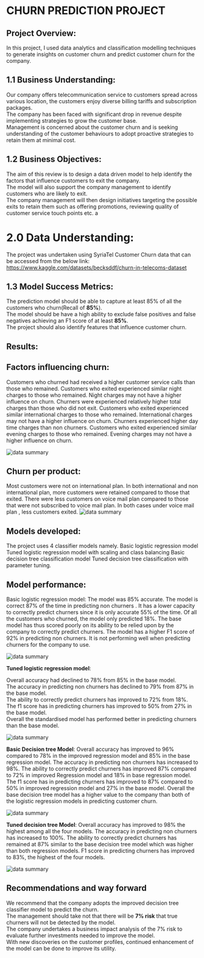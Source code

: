 # **CHURN PREDICTION PROJECT**
## **Project Overview:**
In this project, I used data analytics and classification modelling techniques to generate insights on customer churn and predict customer churn for the company.


## 1.1 **Business Understanding**: 
Our company offers telecommunication service to customers spread across various location, the customers enjoy diverse billing tariffs and subscription packages.  
The company has been faced with significant drop in revenue despite implementing strategies to grow the customer base.  
Management is concerned about the customer churn and is seeking understanding of the customer behaviours to adopt proactive strategies to retain them at minimal cost.

## 1.2 **Business Objectives**:   
The aim of this review is to design a data driven model to help identify the factors that influence customers to exit the company.  
The model will also support the company management to identify customers who are likely to exit.  
The company management will then design initiatives targeting the possible exits to retain them such as offering promotions, reviewing quality of customer service  touch points etc.
a
 # 2.0 **Data Understanding**:
The project was undertaken using SyriaTel Customer Churn data  that can be accessed from the below link:  
https://www.kaggle.com/datasets/becksddf/churn-in-telecoms-dataset  

## 1.3 **Model Success Metrics**:  
The prediction model should be able to capture at least 85% of all the customers who churn(Recall of **85%**).  
The model should be  have a high ability to exclude false positives and false negatives achieving an F1 score of at least **85%**.  
The project should also identify features that influence customer churn.

## **Results:**
##  **Factors influencing churn:**
Customers who churned had received a higher customer service calls than those who remained.
Customers who exited experienced similar night charges to those who remained. Night charges may not have a higher influence on churn.
Churners were experienced relatively higher total charges than those who did not exit.
Customers who exited experienced similar international charges to those who remained. International charges may not have a higher influence on churn.
Churners experienced higher day time charges than non churners.
Customers who exited experienced similar evening charges to those who remained. Evening charges may not have a higher influence on churn.


![data summary](Churn_distribution.png)



##  **Churn per product:**
Most customers were not on international plan.
In both international and non international plan, more customers were retained compared to those that exited.
There were less customers on voice mail plan compared to those that were not subscribed to voice mail plan.
In both cases under voice mail plan , less customers exited.
![data summary](Churn_summary_by_product.png)
##  **Models developed:**
The project uses 4 classifier models namely.
Basic logistic regression model
Tuned logistic regression model with scaling and class balancing
Basic decision tree classification model
Tuned decision tree classification with parameter tuning.
##  **Model performance:**
Basic logistic regression model:
The model was 85% accurate.
The model is correct 87% of the time in predicting non churners .
It has a lower capacity to correctly predict churners since it is only accurate 55% of the time.
Of all the customers who churned, the model only predicted 18%.
The base model has thus scored poorly on its ability to be relied upon by the company to correctly predict churners.
The model has a higher F1 score of 92% in predicting non churners.
It is not performing well when predicting churners for the company to use.

![data summary](basic_regression_confusion_matrix.png)

**Tuned logistic regression model**:

Overall accuracy had declined to 78% from 85% in the base model.  
The accuracy in predicting non churners has declined to 79% from 87% in the base model.   
The ability to correctly predict churners has improved to 72% from 18%.  
The f1 score has in predicting churners has improved to 50% from 27% in the base model.  
Overall the standardised model has performed better in predicting churners than the base model. 

![data summary](Tuned_logisitic_model.png)

**Basic Decision tree Model**:
Overall accuracy has improved to 96% compared to 78% in the improved regression model and 85% in the base regression model.
The accuracy in predicting non churners has increased to 98%.
The ability to correctly predict churners has improved 87% compared to 72% in improved Regression model and 18% in base regression model.
The f1 score has in predicting churners has improved to 87% compared to 50% in improved regression model and 27% in the base model.
Overall the base decision tree model has a higher value to the company than both of the logistic regression models in predicting customer churn.

![data summary](Decision_tree_model_CM.png)

**Tuned decision tree Model**:
Overall accuracy has improved to 98% the highest among all the four models.
The accuracy in predicting non churners has increased to 100%.
The ability to correctly predict churners has remained at 87% similar to the base decision tree model which was higher than both regression models.
F1 score in predicting churners has improved to 83%, the highest of the four models.

![data summary](improved_decision_tree_model_cm.png)

## **Recommendations and way forward**
We recommend that the company adopts the improved decision tree classifier model to predict the churn.  
The management should take not that there will be **7% risk** that true churners will not be detected by the model.  
The company undertakes a business impact analysis of the 7% risk to evaluate further investments needed to improve the model.  
With new discoveries on the customer profiles, continued enhancement of the model can be done to improve its utility.



